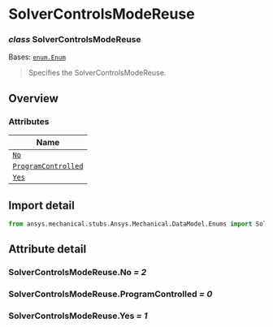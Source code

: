 # SolverControlsModeReuse

<a id="SolverControlsModeReuse"></a>

### *class* SolverControlsModeReuse

Bases: [`enum.Enum`](https://docs.python.org/3/library/enum.html#enum.Enum)

> Specifies the SolverControlsModeReuse.

> <!-- !! processed by numpydoc !! -->

<a id="overview"></a>

## Overview

### Attributes

| Name |
| ------------------------------------------------------------------- |
| [`No`](#SolverControlsModeReuse.No) |
| [`ProgramControlled`](#SolverControlsModeReuse.ProgramControlled) |
| [`Yes`](#SolverControlsModeReuse.Yes) |

<a id="import-detail"></a>

## Import detail

```python
from ansys.mechanical.stubs.Ansys.Mechanical.DataModel.Enums import SolverControlsModeReuse
```

<a id="attribute-detail"></a>

## Attribute detail

<a id="SolverControlsModeReuse.No"></a>

### SolverControlsModeReuse.No *= 2*

<a id="SolverControlsModeReuse.ProgramControlled"></a>

### SolverControlsModeReuse.ProgramControlled *= 0*

<a id="SolverControlsModeReuse.Yes"></a>

### SolverControlsModeReuse.Yes *= 1*
